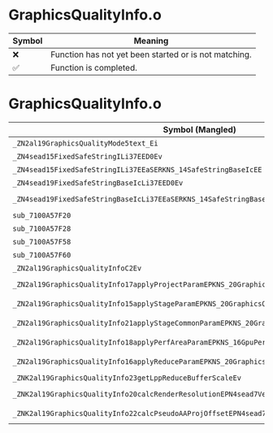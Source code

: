 # GraphicsQualityInfo.o
| Symbol | Meaning 
| ------------- | ------------- 
| :x: | Function has not yet been started or is not matching. 
| :white_check_mark: | Function is completed. 


# GraphicsQualityInfo.o
| Symbol (Mangled) | Symbol (Demangled) | Decompiled? |
| ------------- |  ------------- | ------------- |
| `_ZN2al19GraphicsQualityMode5text_Ei` | `al::GraphicsQualityMode::text_(int)` | :x: |
| `_ZN4sead15FixedSafeStringILi37EED0Ev` | `sead::FixedSafeString<37>::~FixedSafeString()` | :x: |
| `_ZN4sead15FixedSafeStringILi37EEaSERKNS_14SafeStringBaseIcEE` | `sead::FixedSafeString<37>::operator=(sead::SafeStringBase<char> const&)` | :x: |
| `_ZN4sead19FixedSafeStringBaseIcLi37EED0Ev` | `sead::FixedSafeStringBase<char,37>::~FixedSafeStringBase()` | :x: |
| `_ZN4sead19FixedSafeStringBaseIcLi37EEaSERKNS_14SafeStringBaseIcEE` | `sead::FixedSafeStringBase<char,37>::operator=(sead::SafeStringBase<char> const&)` | :x: |
| `sub_7100A57F20` | `` | :x: |
| `sub_7100A57F28` | `` | :x: |
| `sub_7100A57F58` | `` | :x: |
| `sub_7100A57F60` | `` | :x: |
| `_ZN2al19GraphicsQualityInfoC2Ev` | `al::GraphicsQualityInfo::GraphicsQualityInfo(void)` | :x: |
| `_ZN2al19GraphicsQualityInfo17applyProjectParamEPKNS_20GraphicsQualityParamE` | `al::GraphicsQualityInfo::applyProjectParam(al::GraphicsQualityParam const*)` | :x: |
| `_ZN2al19GraphicsQualityInfo15applyStageParamEPKNS_20GraphicsQualityParamE` | `al::GraphicsQualityInfo::applyStageParam(al::GraphicsQualityParam const*)` | :x: |
| `_ZN2al19GraphicsQualityInfo21applyStageCommonParamEPKNS_20GraphicsQualityParamE` | `al::GraphicsQualityInfo::applyStageCommonParam(al::GraphicsQualityParam const*)` | :x: |
| `_ZN2al19GraphicsQualityInfo18applyPerfAreaParamEPKNS_16GpuPerfAreaParamE` | `al::GraphicsQualityInfo::applyPerfAreaParam(al::GpuPerfAreaParam const*)` | :x: |
| `_ZN2al19GraphicsQualityInfo16applyReduceParamEPKNS_20GraphicsQualityParamEii` | `al::GraphicsQualityInfo::applyReduceParam(al::GraphicsQualityParam const*,int,int)` | :x: |
| `_ZNK2al19GraphicsQualityInfo23getLppReduceBufferScaleEv` | `al::GraphicsQualityInfo::getLppReduceBufferScale(void)const` | :x: |
| `_ZNK2al19GraphicsQualityInfo20calcRenderResolutionEPN4sead7Vector2IiEERKS3_RKNS_8ViewInfoE` | `al::GraphicsQualityInfo::calcRenderResolution(sead::Vector2<int> *,sead::Vector2<int> const&,al::ViewInfo const&)const` | :x: |
| `_ZNK2al19GraphicsQualityInfo22calcPseudoAAProjOffsetEPN4sead7Vector2IfEEii` | `al::GraphicsQualityInfo::calcPseudoAAProjOffset(sead::Vector2<float> *,int,int)const` | :x: |
